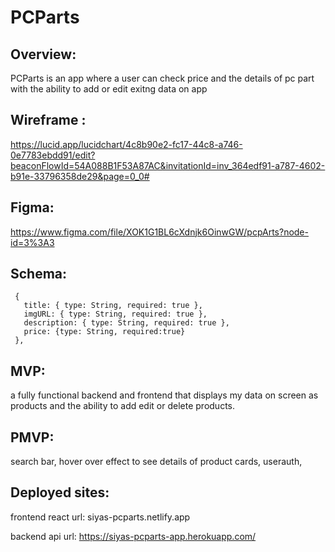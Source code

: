 # PCParts

## Overview: 
PCParts is an app where a user can check price and the details of pc part with the ability to add or edit exitng data on app

## Wireframe :
https://lucid.app/lucidchart/4c8b90e2-fc17-44c8-a746-0e7783ebdd91/edit?beaconFlowId=54A088B1F53A87AC&invitationId=inv_364edf91-a787-4602-b91e-33796358de29&page=0_0#

## Figma:
https://www.figma.com/file/XOK1G1BL6cXdnjk6OinwGW/pcpArts?node-id=3%3A3
 
 ## Schema:
 ```
  {
    title: { type: String, required: true },
    imgURL: { type: String, required: true },
    description: { type: String, required: true },
    price: {type: String, required:true}
  },
 
  ```
  

 ## MVP: 
 a fully functional backend and frontend that displays my data on screen as products and the ability to add edit or delete products.
 
 ## PMVP:
 search bar, hover over effect to see details of product cards, userauth, 


## Deployed sites:
frontend react url: siyas-pcparts.netlify.app

backend api url:  https://siyas-pcparts-app.herokuapp.com/

